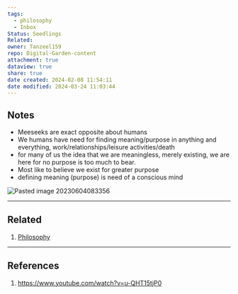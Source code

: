```yaml
---
tags:
  - philosophy
  - Inbox
Status: Seedlings
Related: 
owner: Tanzeel159
repo: Digital-Garden-content
attachment: true
dataview: true
share: true
date created: 2024-02-08 11:54:11
date modified: 2024-03-24 11:03:44
---
```

## Notes
- Meeseeks are exact opposite about humans
- We humans have need for finding meaning/purpose in anything and everything, work/relationships/leisure activities/death
- for many of us the idea that we are meaningless, merely existing, we are here for no purpose is too much to bear.
- Most like to believe we exist for greater purpose
- defining meaning (purpose) is need of a conscious mind

![Pasted image 20230604083356](https://i.imgur.com/MHvHYvI.png)

---

## Related

1) [Philosophy](./Philosophy.md#)

---
## References
1) https://www.youtube.com/watch?v=u-QHT15tjP0